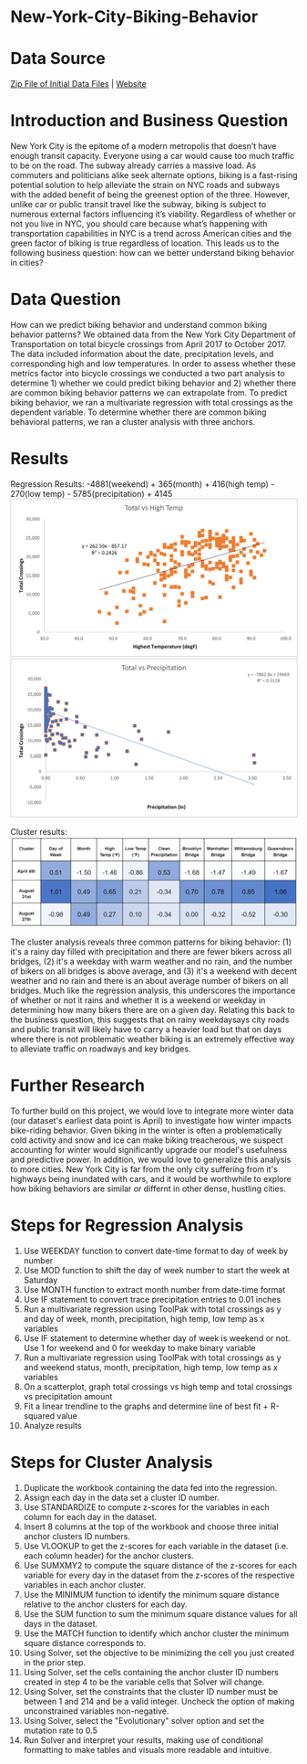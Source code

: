 # New-York-City-Biking-Behavior

# Data Source
[Zip File of Initial Data Files](https://github.com/tberkery/New-York-City-Biking-Behavior/blob/main/NYCDOT_Bicycle_Counts_2017-_East_River_Bridges.zip.zip) | [Website](https://data.cityofnewyork.us/Transportation/Bicycle-Counts-for-East-River-Bridges/gua4-p9wg)

# Introduction and Business Question
New York City is the epitome of a modern metropolis that doesn’t have enough transit capacity. Everyone using a car would cause too much traffic to be on the road. The subway already carries a massive load. As commuters and politicians alike seek alternate options, biking is a fast-rising potential solution to help alleviate the strain on NYC roads and subways with the added benefit of being the greenest option of the three. However, unlike car or public transit travel like the subway, biking is subject to numerous external factors influencing it’s viability. Regardless of whether or not you live in NYC, you should care because what’s happening with transportation capabilities in NYC is a trend across American cities and the green factor of biking is true regardless of location. This leads us to the following business question: how can we better understand biking behavior in cities?

# Data Question
How can we predict biking behavior and understand common biking behavior patterns?
We obtained data from the New York City Department of Transportation on total bicycle crossings from April 2017 to October 2017. The data included information about the date, precipitation levels, and corresponding high and low temperatures. In order to assess whether these metrics factor into bicycle crossings we conducted a two part analysis to determine 1) whether we could predict biking behavior and 2) whether there are common biking behavior patterns we can extrapolate from. To predict biking behavior, we ran a multivariate regression with total crossings as the dependent variable. To determine whether there are common biking behavioral patterns, we ran a cluster analysis with three anchors. 

# Results

Regression Results: -4881(weekend) + 365(month) + 416(high temp) - 270(low temp) - 5785(precipitation) + 4145
![alt text](https://github.com/tberkery/New-York-City-Biking-Behavior/blob/main/Total%20Crossings%20vs.%20High%20Temp.png)
![alt text](https://github.com/tberkery/New-York-City-Biking-Behavior/blob/main/Total%20Crossings%20vs.%20Precipitation.png)

Cluster results:
![alt text](https://github.com/tberkery/New-York-City-Biking-Behavior/blob/main/Biking%20Behavior%20Clusters.PNG)

The cluster analysis reveals three common patterns for biking behavior: (1) it's a rainy day filled with precipitation and there are fewer bikers across all bridges, (2) it's a weekday with warm weather and no rain, and the number of bikers on all bridges is above average, and (3) it's a weekend with decent weather and no rain and there is an about average number of bikers on all bridges. Much like the regression analysis, this underscores the importance of whether or not it rains and whether it is a weekend or weekday in determining how many bikers there are on a given day. Relating this back to the business question, this suggests that on rainy weekdaysays city roads and public transit will likely have to carry a heavier load but that on days where there is not problematic weather biking is an extremely effective way to alleviate traffic on roadways and key bridges.

# Further Research
To further build on this project, we would love to integrate more winter data (our dataset's earliest data point is April) to investigate how winter impacts bike-riding behavior. Given biking in the winter is often a problematically cold activity and snow and ice can make biking treacherous, we suspect accounting for winter would significantly upgrade our model's usefulness and predictive power. In addition, we would love to generalize this analysis to more cities. New York City is far from the only city suffering from it's highways being inundated with cars, and it would be worthwhile to explore how biking behaviors are similar or differnt in other dense, hustling cities.

# Steps for Regression Analysis
1. Use WEEKDAY function to convert date-time format to day of week by number
2. Use MOD function to shift the day of week number to start the week at Saturday 
3. Use MONTH function to extract month number from date-time format
4. Use IF statement to convert trace precipitation entries to 0.01 inches
5. Run a multivariate regression using ToolPak with total crossings as y and day of week, month, precipitation, high temp, low temp as x variables
6. Use IF statement to determine whether day of week is weekend or not. Use 1 for weekend and 0 for weekday to make binary variable
7. Run a multivariate regression using ToolPak with total crossings as y and weekend status, month, precipitation, high temp, low temp as x variables
8. On a scatterplot, graph total crossings vs high temp and total crossings vs precipitation amount
9. Fit a linear trendline to the graphs and determine line of best fit + R-squared value
10. Analyze results

# Steps for Cluster Analysis
1. Duplicate the workbook containing the data fed into the regression.
2. Assign each day in the data set a cluster ID number.
3. Use STANDARDIZE to compute z-scores for the variables in each column for each day in the dataset.
4. Insert 8 columns at the top of the workbook and choose three initial anchor clusters ID numbers.
5. Use VLOOKUP to get the z-scores for each variable in the dataset (i.e. each column header) for the anchor clusters.
6. Use SUMXMY2 to compute the square distance of the z-scores for each variable for every day in the dataset from the z-scores of the respective variables in each anchor cluster.
7. Use the MINIMUM function to identify the minimum square distance relative to the anchor clusters for each day.
8. Use the SUM function to sum the minimum square distance values for all days in the dataset.
9. Use the MATCH function to identify which anchor cluster the minimum square distance corresponds to.
10. Using Solver, set the objective to be minimizing the cell you just created in the prior step.
11. Using Solver, set the cells containing the anchor cluster ID numbers created in step 4 to be the variable cells that Solver will change.
12. Using Solver, set the constraints that the cluster ID number must be between 1 and 214 and be a valid integer. Uncheck the option of making unconstrained variables non-negative.
13. Using Solver, select the "Evolutionary" solver option and set the mutation rate to 0.5
14. Run Solver and interpret your results, making use of conditional formatting to make tables and visuals more readable and intuitive.
